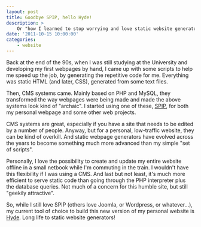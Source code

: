 ```yaml
---
layout: post
title: Goodbye SPIP, hello Hyde!
description: >
    Or "how I learned to stop worrying and love static website generators".
date: '2011-10-15 10:00:00'
categories:
    - website
---
```


Back at the end of the 90s, when I was still studying at the University and developing my first webpages by hand, I came up with some scripts to help me speed up the job, by generating the repetitive code for me. Everything was static HTML (and later, CSS), generated from some text files.

Then, CMS systems came. Mainly based on PHP and MySQL, they transformed the way webpages were being made and made the above systems look kind of "archaic". I started using one of these, [SPIP](http://www.spip.net), for both my personal webpage and some other web projects.

CMS systems are great, especially if you have a site that needs to be edited by a number of people. Anyway, but for a personal, low-traffic website, they can be kind of overkill. And static webpage generators have evolved across the years to become something much more advanced than my simple "set of scripts".

Personally, I love the possibility to create and update my entire website offline in a small netbook while I'm commuting in the train. I wouldn't have this flexibility if I was using a CMS. And last but not least, it's much more efficient to serve static code than going through the PHP interpreter plus the database queries. Not much of a concern for this humble site, but still "geekily attractive".

So, while I still love SPIP (others love Joomla, or Wordpress, or whatever...), my current tool of choice to build this new version of my personal website is [Hyde](http://hyde.github.com/). Long life to static website generators!


